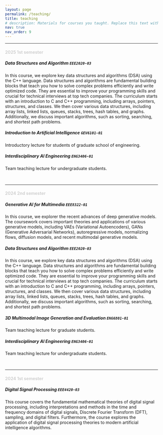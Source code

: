 ```yaml
---
layout: page
permalink: /teaching/
title: teaching
# description: Materials for courses you taught. Replace this text with your description.
nav: true
nav_order: 9
---
```


---
#### <span style="color:#d0d0d0">2025 1st semester</span>

##### **Data Structures and Algorithm** `EEE2020-03`
In this course, we explore key data structures and algorithms (DSA) using the C++ language. Data structures and algorithms are fundamental building blocks that teach you how to solve complex problems efficiently and write optimized code. They are essential to improve your programming skills and crucial for technical interviews at top tech companies.
The curriculum starts with an introduction to C and C++ programming, including arrays, pointers, structures, and classes. We then cover various data structures, including array lists, linked lists, queues, stacks, trees, hash tables, and graphs. Additionally, we discuss important algorithms, such as sorting, searching, and shortest path problems.

##### **Introduction to Artificial Intelligence** `GEV6101-01`
Introductory lecture for students of graduate school of engineering.

##### **Interdisciplinary AI Engineering** `ENG3406-01`
Team teaching lecture for undergraduate students.

<br/>

---
#### <span style="color:#d0d0d0">2024 2nd semester</span>

##### **Generative AI for Multimedia** `EEE8322-01`
In this course, we explorer the recent advances of deep generative models. The coursework covers important theories and applications of various generative models, including VAEs (Variational Autoencoders), GANs (Generative Adversarial Networks), autoregressive models, normalizing flows, diffusion models, and recent multimodal generative models.

##### **Data Structures and Algorithm** `EEE2020-03`
In this course, we explore key data structures and algorithms (DSA) using the C++ language. Data structures and algorithms are fundamental building blocks that teach you how to solve complex problems efficiently and write optimized code. They are essential to improve your programming skills and crucial for technical interviews at top tech companies.
The curriculum starts with an introduction to C and C++ programming, including arrays, pointers, structures, and classes. We then cover various data structures, including array lists, linked lists, queues, stacks, trees, hash tables, and graphs. Additionally, we discuss important algorithms, such as sorting, searching, and shortest path problems.

##### **3D Multimodal Image Generation and Evaluation** `ENG6801-01`
Team teaching lecture for graduate students.

##### **Interdisciplinary AI Engineering** `ENG3406-01`
Team teaching lecture for undergraduate students.

<br/>

---
#### <span style="color:#d0d0d0">2024 1st semester</span>

##### **Digital Signal Processing** `EEE4420-03`
This course covers the fundamental mathematical theories of digital signal processing, including interpretations and methods in the time and frequency domains of digital signals, Discrete Fourier Transform (DFT), sampling, and digital filters. Furthermore, the course explores the application of digital signal processing theories to modern artificial intelligence algorithms.
